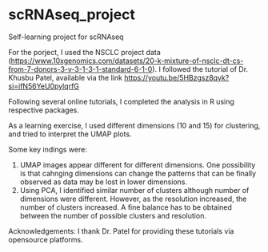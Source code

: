 # scRNAseq_project
Self-learning project for scRNAseq

For the porject, I used the NSCLC project data (https://www.10xgenomics.com/datasets/20-k-mixture-of-nsclc-dt-cs-from-7-donors-3-v-3-1-3-1-standard-6-1-0).
I followed the tutorial of Dr. Khusbu Patel, available via the link
https://youtu.be/5HBzgsz8qyk?si=ifN56YeU0pylqrfG

Following several online tutorials, I completed the analysis in R using respective packages.

As a learning exercise, I used different dimensions (10 and 15) for clustering, and tried to 
interpret the UMAP plots.

Some key indings were:
1. UMAP images appear different for different dimensions. One possibility is that
   cahnging dimensions can change the patterns that can be finally observed as
   data may be lost in lower dimensions.
2. Using PCA, I identified similar number of clusters although number of dimensions
   were different. However, as the resolution increased, the number of clusters increased.
   A fine balance has to be obtained between the number of possible clusters and resolution.

Acknowledgements: I thank Dr. Patel for providing these tutorials via opensource platforms.
